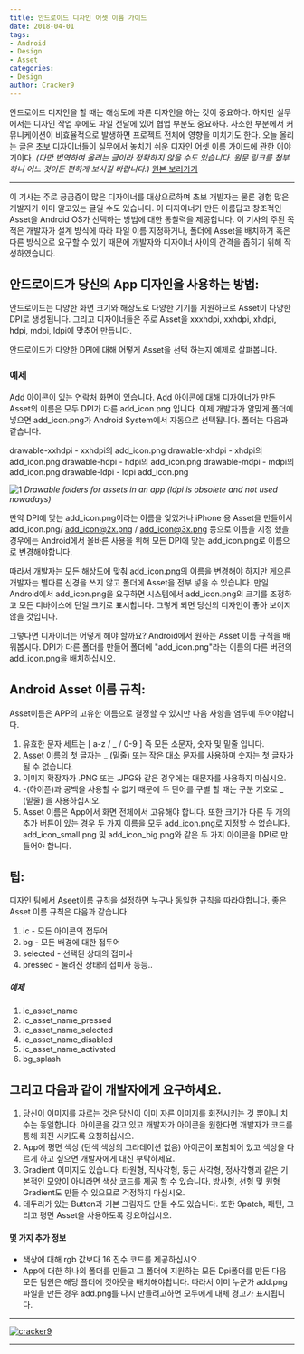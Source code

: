 ```yaml
---
title: 안드로이드 디자인 어셋 이름 가이드
date: 2018-04-01
tags: 
- Android
- Design
- Asset
categories:
- Design
author: Cracker9
---
```


안드로이드 디자인을 할 때는 해상도에 따른 디자인을 하는 것이 중요하다. 하지만 실무에서는 디자인 작업 후에도 파일 전달에 있어 협업 부분도 중요하다. 사소한 부분에서 커뮤니케이션이 비효율적으로 발생하면 프로젝트 전체에 영향을 미치기도 한다. 오늘 올리는 글은 초보 디자이너들이 실무에서 놓치기 쉬운 디자인 어셋 이름 가이드에 관한 이야기이다.
*(다만 번역하여 올리는 글이라 정확하지 않을 수도 있습니다. 원문 링크를 첨부하니 어느 것이든 편하게 보시길 바랍니다.)*
[원본 보러가기](https://medium.com/@AkhilDad/a-designers-guide-for-naming-android-assets-f790359d11e5)
___
이 기사는 주로 궁금증이 많은 디자이너를 대상으로하며 초보 개발자는 물론 경험 많은 개발자가 이미 알고있는 글일 수도 있습니다.
이 디자이너가 만든 아름답고 창조적인 Asset을 Android OS가 선택하는 방법에 대한 통찰력을 제공합니다.
이 기사의 주된 목적은 개발자가 설계 방식에 따라 파일 이름 지정하거나,
폴더에 Asset을 배치하거 혹은 다른 방식으로 요구할 수 있기 때문에 개발자와 디자이너 사이의 간격을 좁히기 위해 작성하였습니다.

## 안드로이드가 당신의 App 디자인을 사용하는 방법:
안드로이드는 다양한 화면 크기와 해상도로 다양한 기기를 지원하므로 Asset이 다양한 DPI로 생성됩니다.
그리고 디자이너들은 주로 Asset을 xxxhdpi, xxhdpi, xhdpi, hdpi, mdpi, ldpi에 맞추어 만듭니다.

안드로이드가 다양한 DPI에 대해 어떻게 Asset을 선택 하는지 예제로 살펴봅니다.

### 예제
Add 아이콘이 있는 연락처 화면이 있습니다.
Add 아이콘에 대해 디자이너가 만든 Asset의 이름은 모두 DPI가 다른 add_icon.png 입니다.
이제 개발자가 알맞게 폴더에 넣으면 add_icon.png가 Android System에서 자동으로 선택됩니다. 폴더는 다음과 같습니다.

drawable-xxhdpi - xxhdpi의 add_icon.png
drawable-xhdpi - xhdpi의 add_icon.png
drawable-hdpi - hdpi의 add_icon.png
drawable-mdpi - mdpi의 add_icon.png
drawable-ldpi - ldpi add_icon.png

![1](https://cdn-images-1.medium.com/max/1600/1*S-QcwGET_Fw6kbAn-mfYLw.png)
*Drawable folders for assets in an app (ldpi is obsolete and not used nowadays)*

만약 DPI에 맞는 add_icon.png이라는 이름을 잊었거나 iPhone 용 Asset을 만들어서 add_icon.png/ add_icon@2x.png / add_icon@3x.png 등으로 이름을 지정 했을경우에는
Android에서 올바른 사용을 위해 모든 DPI에 맞는 add_icon.png로 이름으로 변경해야합니다.

따라서 개발자는 모든 해상도에 맞춰 add_icon.png의 이름을 변경해야 하지만 게으른 개발자는 별다른 신경을 쓰지 않고 폴더에 Asset을 전부 넣을 수 있습니다.
만일 Android에서 add_icon.png을 요구하면 시스템에서 add_icon.png의 크기를 조정하고 모든 디바이스에 단일 크기로 표시합니다.
그렇게 되면 당신의 디자인이 좋아 보이지 않을 것입니다.

그렇다면 디자이너는 어떻게 해야 할까요?
Android에서 원하는 Asset 이름 규칙을 배워봅시다.
DPI가 다른 폴더를 만들어 폴더에 "add_icon.png"라는 이름의 다른 버전의 add_icon.png을 배치하십시오.

## Android Asset 이름 규칙:
Asset이름은 APP의 고유한 이름으로 결정할 수 있지만 다음 사항을 염두에 두어야합니다.
1. 유효한 문자 세트는 [ a-z / _ / 0-9 ] 즉 모든 소문자, 숫자 및 밑줄 입니다.
2. Asset 이름의 첫 글자는 _ (밑줄) 또는 작은 대소 문자를 사용하며 숫자는 첫 글자가 될 수 없습니다.
3. 이미지 확장자가 .PNG 또는 .JPG와 같은 경우에는 대문자를 사용하지 마십시오.
4. -(하이픈)과 공백을 사용할 수 없기 때문에 두 단어를 구별 할 때는 구분 기호로 _ (밑줄) 을 사용하십시오.
5. Asset 이름은 App에서 화면 전체에서 고유해야 합니다.
   또한 크기가 다른 두 개의 추가 버튼이 있는 경우 두 가지 이름을 모두 add_icon.png로 지정할 수 없습니다.
   add_icon_small.png 및 add_icon_big.png와 같은 두 가지 아이콘을 DPI로 만들어야 합니다.

## 팁:
디자인 팀에서 Aseet이름 규칙을 설정하면 누구나 동일한 규칙을 따라야합니다.
좋은 Asset 이름 규칙은 다음과 같습니다.
1. ic - 모든 아이콘의 접두어
2. bg - 모든 배경에 대한 접두어
3. selected - 선택된 상태의 접미사
4. pressed - 눌려진 상태의 접미사 등등..

##### 예제
1. ic_asset_name
2. ic_asset_name_pressed
3. ic_asset_name_selected
4. ic_asset_name_disabled
5. ic_asset_name_activated
6. bg_splash

## 그리고 다음과 같이 개발자에게 요구하세요.
1. 당신이 이미지를 자르는 것은 당신이 이미 자른 이미지를 회전시키는 것 뿐이니 치수는 동일합니다. 아이콘을 갖고 있고 개발자가 아이콘을 원한다면 개발자가 코드를 통해 회전 시키도록 요청하십시오.
2. App에 평면 색상 (단색 색상의 그라데이션 없음) 아이콘이 포함되어 있고 색상을 다르게 하고 싶으면 개발자에게 대신 부탁하세요.
3. Gradient 이미지도 있습니다. 타원형, 직사각형, 둥근 사각형, 정사각형과 같은 기본적인 모양이 아니라면 색상 코드를 제공 할 수 있습니다. 방사형, 선형 및 원형 Gradient도 만들 수 있으므로 걱정하지 마십시오.
4. 테두리가 있는 Button과 기본 그림자도 만들 수도 있습니다. 또한 9patch, 패턴, 그리고 평면 Asset을 사용하도록 강요하십시오.

#### 몇 가지 추가 정보
* 색상에 대해 rgb 값보다 16 진수 코드를 제공하십시오.
* App에 대한 하나의 폴더를 만들고 그 폴더에 지원하는 모든 Dpi폴더를 만든 다음 모든 팀원은 해당 폴더에 컷아웃을 배치해야합니다.
  따라서 이미 누군가 add.png 파일을 만든 경우 add.png를 다시 만들려고하면 모두에게 대체 경고가 표시됩니다.

_____
 <a href="http://www.cracker9.io?utm_medium=cpc&utm_source=blog_origin&utm_campaign=0.11.x&utm_content=Design_Asset_Name_Guide" onclick="gtag('event', 'button click', {'event_category': 'Homepage','event_label': 'Design Asset Name Guide'});">![cracker9](/img/Logo/Cracker9_Symbollogo.png?raw=true)</a>
_____